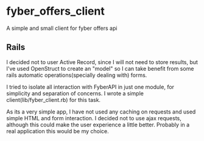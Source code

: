 # fyber_offers_client
A simple and small client for fyber offers api

## Rails

I decided not to user Active Record, since I will not need to store results, but I've used OpenStruct
to create an "model" so I can take benefit from some rails automatic operations(specially dealing with)
forms.

I tried to isolate all interaction with FyberAPI in just one module, for simplicity and separation of
concerns. I wrote a simple client(lib/fyber_client.rb) for this task.

As its a very simple app, I have not used any caching on requests and used simple HTML and form interaction.
I decided not to use ajax requests, although this could make the user experience a little better. Probably
in a real application this would be my choice.